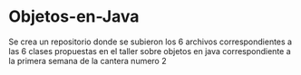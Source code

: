 # Objetos-en-Java
Se crea un repositorio donde se subieron los 6 archivos correspondientes a las 6 clases propuestas en el taller sobre objetos en java correspondiente a la primera semana de la cantera numero 2
